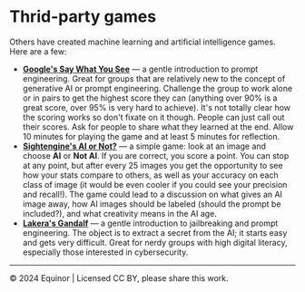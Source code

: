# Thrid-party games

Others have created machine learning and artificial intelligence games. Here are a few:

- [**Google's Say What You See**](https://g.co/arts/CcxCfSar2XWWKxMZ7) &mdash; a gentle introduction to prompt engineering. Great for groups that are relatively new to the concept of generative AI or prompt engineering. Challenge the group to work alone or in pairs to get the highest score they can (anything over 90% is a great score, over 95% is very hard to achieve). It's not totally clear how the scoring works so don't fixate on it though. People can just call out their scores. Ask for people to share what they learned at the end. Allow 10 minutes for playing the game and at least 5 minutes for reflection.
- [**Sightengine's AI or Not?**](https://sightengine.com/ai-or-not) &mdash; a simple game: look at an image and choose **AI** or **Not AI**. If you are correct, you score a point. You can stop at any point, but after every 25 images you get the opportunity to see how your stats compare to others, as well as your accuracy on each class of image (it would be even cooler if you could see your precision and recall!). The game could lead to a discussion on what gives an AI image away, how AI images should be labeled (should the prompt be included?), and what creativity means in the AI age.
- [**Lakera's Gandalf**](https://gandalf.lakera.ai/intro) &mdash; a gentle introduction to jailbreaking and prompt engineering. The object is to extract a secret from the AI; it starts easy and gets very difficult. Great for nerdy groups with high digital literacy, especially those interested in cybersecurity.

---

&copy; 2024 Equinor | Licensed CC BY, please share this work.
